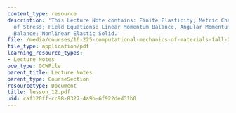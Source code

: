 ```yaml
---
content_type: resource
description: 'This Lecture Note contains: Finite Elasticity; Metric Changes; State
  of Stress; Field Equations: Linear Momentum Balance, Angular Momentum Balance, Energy
  Balance; Nonlinear Elastic Solid.'
file: /media/courses/16-225-computational-mechanics-of-materials-fall-2003/caf120ffcc9883274a9b6f922ded31b0_lesson_12.pdf
file_type: application/pdf
learning_resource_types:
- Lecture Notes
ocw_type: OCWFile
parent_title: Lecture Notes
parent_type: CourseSection
resourcetype: Document
title: lesson_12.pdf
uid: caf120ff-cc98-8327-4a9b-6f922ded31b0
---
```

